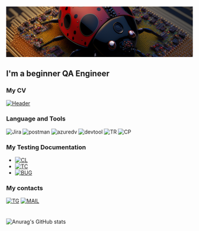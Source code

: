 ![Header](https://github.com/Amsterance/Amsterance/blob/main/assets/pic818.png)
## I'm a beginner QA Engineer
### My CV

[![Header](https://img.shields.io/badge/Link%20To%20My%20CV-909090?style=plastic)](https://)


### Language and Tools
![Jira](https://img.shields.io/badge/Jira-000030?style=for-the-badge&logo=jira&logoColor=136be1)
![postman](https://img.shields.io/badge/Postman-000030?style=for-the-badge&logo=postman&logoColor=f76935)
![azuredv](https://img.shields.io/badge/AzureDevops-000030?style=for-the-badge&logo=azuredevops&logoColor=0074d0)
![devtool](https://img.shields.io/badge/DevTools-000030?style=for-the-badge&logo=googlechrome&logoColor=ffffff)
![TR](https://img.shields.io/badge/TestRail-000030?style=for-the-badge&logo=&logoColor=71b556&logoWidth=70)
![CP](https://img.shields.io/badge/CharlesProxy-000030?style=for-the-badge&logo=&logoColor=3FE669&logoWidth=70)

### My Testing Documentation

- [![CL](https://img.shields.io/badge/My%20CheckLists-090909?style=plastic)](https://github.com/amsterance/checklist)
- [![TC](https://img.shields.io/badge/My%20Test%20Cases-090909?style=plastic)](https://github.com/amsterance/test_cases)
- [![BUG](https://img.shields.io/badge/My%20Bug%20Reports-090909?style=plastic)](https://github.com/amsterance/bug-reports)

### My contacts
[![TG](https://img.shields.io/badge/Telegram-000030?style=for-the-badge&logo=telegram&logoColor=31a5db)](https://t.me/amsterance)
[![MAIL](https://img.shields.io/badge/E%E2%80%93mail-000030?style=for-the-badge&logo=gmail&logoColor=#EA4335)](mailto:amsterance@gmail.com)
#


![Anurag's GitHub stats](https://github-readme-stats.vercel.app/api?username=amsterance&show_icons=true&theme=dark&hide=issues,contribs)

